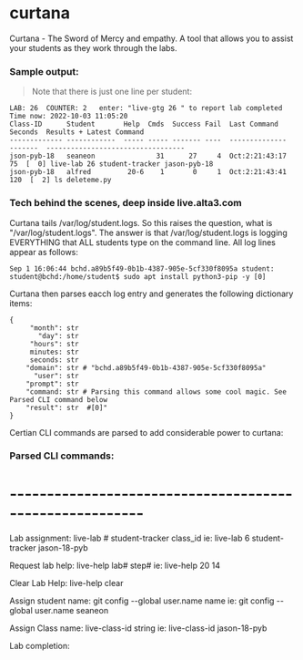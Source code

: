 # curtana

Curtana - The Sword of Mercy and empathy. A tool that allows you to assist your students as they work through the labs.

### Sample output:

> Note that there is just one line per student:

```
LAB: 26  COUNTER: 2   enter: "live-gtg 26 " to report lab completed
Time now: 2022-10-03 11:05:20
Class-ID      Student       Help  Cmds  Success Fail  Last Command    Seconds  Results + Latest Command
------------- ------------  ----- ----- ------- ----  --------------  -------  ----------------------------------
json-pyb-18   seaneon               31      27     4  Oct:2:21:43:17       75  [  0] live-lab 26 student-tracker jason-pyb-18
json-pyb-18   alfred         20-6    1       0     1  Oct:2:21:43:41      120  [  2] ls deleteme.py
```


### Tech behind the scenes, deep inside live.alta3.com
Curtana tails /var/log/student.logs.  So this raises the question, what is "/var/log/student.logs". The answer is that /var/log/student.logs is logging EVERYTHING that ALL students type on the command line. All log lines appear as follows:

```
Sep 1 16:06:44 bchd.a89b5f49-0b1b-4387-905e-5cf330f8095a student: student@bchd:/home/student$ sudo apt install python3-pip -y [0]
```

Curtana then parses eacch log entry and generates the following dictionary items:


```
{
     "month": str
       "day": str
     "hours": str
     minutes: str
     seconds: str
    "domain": str # "bchd.a89b5f49-0b1b-4387-905e-5cf330f8095a"
      "user": str
    "prompt": str
    "command: str # Parsing this command allows some cool magic. See Parsed CLI command below 
    "result": str  #[0]"
}
```

Certian CLI commands are parsed to add considerable power to curtana:

### Parsed CLI commands:
# --------------------------------------------------------
Lab assignment:       live-lab # student-tracker class_id
            ie:       live-lab 6 student-tracker jason-18-pyb

Request lab help:     live-help lab# step#
              ie:     live-help 20   14 

Clear Lab Help:       live-help clear

Assign student name:  git config --global user.name name
                 ie:  git config --global user.name seaneon

Assign Class name:    live-class-id string
               ie:    live-class-id jason-18-pyb

Lab completion:       
